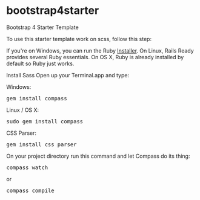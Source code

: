 # bootstrap4starter
Bootstrap 4 Starter Template


To use this starter template work on scss, follow this step:

If you're on Windows, you can run the Ruby <a href="https://rubyinstaller.org/" target="_blank">Installer</a>. On Linux, Rails Ready provides several Ruby essentials. On OS X, Ruby is already installed by default so Ruby just works.

Install Sass
Open up your Terminal.app and type:

Windows:
<pre>gem install compass</pre>

Linux / OS X:
<pre>sudo gem install compass</pre>

CSS Parser:
<pre>gem install css_parser</pre>


On your project directory run this command and let Compass do its thing:
<pre>compass watch</pre>
or
<pre>compass compile</pre>


